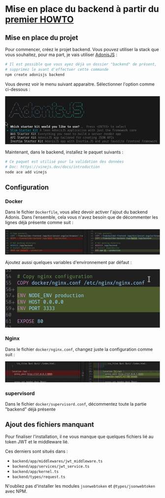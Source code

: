 # Mise en place du backend à partir du [premier HOWTO](./HOWTO.md)

## Mise en place du projet

Pour commencer, créez le projet backend. Vous pouvez utiliser la stack que vous souhaitez, pour ma part, je vais utiliser [AdonisJS](https://adonisjs.com) :

```sh
# Il est possible que vous ayez déjà un dossier "backend" de présent,
# supprimez le avant d'effectuer cette commande
npm create adonisjs backend
```

Vous devrez voir le menu suivant apparaitre. Sélectionner l'option comme ci-dessous :

![Créer un projet AdonisJS](.github/docs/create-adonis.png)

Maintenant, dans le backend, installez le paquet suivants :

```sh
# Ce paquet est utilisé pour la validation des données
# Doc: https://vinejs.dev/docs/introduction
node ace add vinejs
```

## Configuration

### Docker

Dans le fichier `Dockerfile`, vous allez devoir activer l'ajout du backend Adonis. Dans l'ensemble, cela vous n'avez besoin que de décommenter les lignes déjà présente comme suit :

![Reconfiguration du Dockerfile](.github/docs/reconfigure-docker.png)

Ajoutez aussi quelques variables d'environnement par défaut :

![Reconfiguration du DockerFile (bis)](.github/docs/reconfigure-docker2.png)

### Nginx

Dans le fichier `docker/nginx.conf`, changez juste la configuration comme suit :

![Reconfiguration de Nginx](.github/docs/reconfigure-nginx.png)

### supervisord

Dans le fichier `docker/supervisord.conf`, décommentez toute la partie "backend" déjà présente

## Ajout des fichiers manquant

Pour finaliser l'installation, il ne vous manque que quelques fichiers lié au token JWT et le middleware lié.

Ces derniers sont situés dans :

- `backend/app/middlewares/jwt_middleware.ts`
- `backend/app/services/jwt_service.ts`
- `backend/app/kernel.ts`
- `backend/types/request.ts`

N'oubliez pas d'installer les modules `jsonwebtoken` et `@types/jsonwebtoken` avec NPM.

